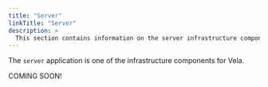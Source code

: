 ```yaml
---
title: "Server"
linkTitle: "Server"
description: >
  This section contains information on the server infrastructure component.
---
```


The `server` application is one of the infrastructure components for Vela.

COMING SOON!
